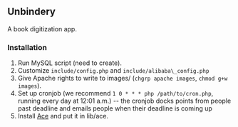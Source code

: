 ## Unbindery

A book digitization app.

### Installation

1. Run MySQL script (need to create).
2. Customize `include/config.php` and `include/alibaba\_config.php`
3. Give Apache rights to write to images/ (`chgrp apache images`, `chmod g+w images`).
4. Set up cronjob (we recommend `1 0 * * * php /path/to/cron.php`, running every day at 12:01 a.m.) -- the cronjob docks points from people past deadline and emails people when their deadline is coming up
5. Install [Ace](http://github.com/ajaxorg/ace) and put it in lib/ace.
